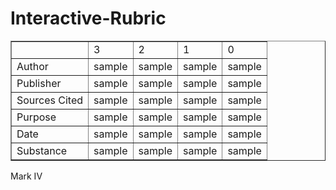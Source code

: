 # Interactive-Rubric
<!DOCTYPE html>
<html><head><title>interactiveRubric</title></head>

<body> 

<table border= '1'>
<tr>

<td> </td>	
<td>3</td>	
<td>2</td>	
<td>1</td>	
<td>0</td>	
	
</tr>


<tr >
<td> Author</td>	
<td> <a id="I"onClick= "c3a();green();gold();orange();red();clik()" >sample</a></td>	
<td> <a id="II" onclick="c2a();gold();green();orange();red();clik()">sample</a></td>	
<td> <a id="III" onClick="c1a();red();gold();green();orange();clik()">sample</a></td>	
<td> <a id= "IV" onclick="c0a();red();orange();gold();green();clik()">sample</a></td>	
</tr>
<tr> 
<td> Publisher</td>	
<td><a id="V" onclick="c3p();green();gold();orange();red();clik()"> sample</a></td>	
<td><a id="VI" onclick="c2p();green();gold();orange();red();clik()"> sample</a></td>	
<td><a id="VII" onClick="c1p();green();gold();orange();red();clik()" >sample</a></td>	
<td><a id="VIII"  onclick="c0p();green();gold();orange();red();clik()">sample</a></td>	
</tr>	
<tr> 
<td> Sources Cited</td>	
<td><a id="IX" onclick="c3sc();green();gold();orange();red();clik()"> sample</a></td>	
<td><a id="X" onclick="c2sc();green();gold();orange();red();clik()"> sample</a></td>	
<td><a id="XI" onClick="c1sc();green();gold();orange();red();clik()" >sample</a></td>	
<td><a id="XII"  onclick="c0sc();green();gold();orange();red();clik()">sample</a></td>		
</tr>	
<tr> 
<td> Purpose</td>	
<td><a id="XIII" onclick="c3pp();green();gold();orange();red();clik()"> sample</a></td>	
<td><a id="XIV" onclick="c2pp();green();gold();orange();red();clik()"> sample</a></td>	
<td><a id="XV" onClick="c1pp();green();gold();orange();red();clik()" >sample</a></td>	
<td><a id="XVI"  onclick="c0pp();green();gold();orange();red();clik()">sample</a></td>		
</tr>	
<tr> 
<td> Date</td>	
<td><a id="XVII" onclick="c3d();green();gold();orange();red();clik()"> sample</a></td>	
<td><a id="XVIII" onclick="c2d();green();gold();orange();red();clik()"> sample</a></td>	
<td><a id="XIX" onClick="c1d();green();gold();orange();red();clik()" >sample</a></td>	
<td><a id="XX"  onclick="c0d();green();gold();orange();red();clik()">sample</a></td>	
</tr>	
<tr> 
<td> Substance</td>	
<td><a id="XXI" onclick="c3s();green();gold();orange();red();clik()"> sample</a></td>	
<td><a id="XXII" onclick="c2s();green();gold();orange();red();clik()"> sample</a></td>	
<td><a id="XXIII" onClick="c1s();green();gold();orange();red();clik()" >sample</a></td>	
<td><a id="XXIV"  onclick="c0s();green();gold();orange();red();clik()">sample</a></td>	
</tr>	
</table>
<style type="text/css">
#I {
	cursor: pointer;
}
#II {
	cursor: pointer;
}
#III {
	cursor: pointer;
}
#IV {
	cursor: pointer;
}
#V {
	cursor: pointer;
}
#VI {
	cursor: pointer;
}
#VII {
	cursor: pointer;
}
#VIII {
	cursor: pointer;
}
#IX {
	cursor: pointer;
}
#X {
	cursor: pointer;
}
#XI {
	cursor: pointer;
}
#XII {
	cursor: pointer;
}
#XIII {
	cursor: pointer;
}
#XIV {
	cursor: pointer;
}
#XV {
	cursor: pointer;
}
#XVI {
	cursor: pointer;
}
#XVII {
	cursor: pointer;
}
#XVIII {
	cursor: pointer;
}
#XIX {
	cursor: pointer;
}
#XX {
	cursor: pointer;
}
#XXI {
	cursor: pointer;
}
#XXII {
	cursor: pointer;
}
#XXIII {
	cursor: pointer;
}
#XXIV {
	cursor: pointer;
}
</style>
<p id='idk'>
</p>
<script>

var a = 4;
var b = 4;
var c = 4;
var d = 4;
var e = 4;
var f = 4;
var ttl = 0;
var x = 6
var cl = 0;
function green(){
	if(a ==3){
	document.getElementById("I").style.color= "green"
	}
	if(a!=3){
	document.getElementById('I').style.color='black'
	}

	if(b==3){
	document.getElementById('V').style.color='green'
	}
	if(b!=3){
	document.getElementById('V').style.color='black'
	}

	if(c==3){
	document.getElementById('IX').style.color='green'
	}
	if(c!=3){
	document.getElementById('IX').style.color='black'
	}

	if(d==3){
	document.getElementById('XIII').style.color='green'
	}
	if(d!=3){
	document.getElementById('XIII').style.color='black'
	}

	if(e==3){
	document.getElementById('XVII').style.color='green'
	}
	if(e!=3){
	document.getElementById('XVII').style.color='black'
	}

	if(f==3){
	document.getElementById('XXI').style.color='green'
	}
	if(f!=3){
	document.getElementById('XXI').style.color='black'
	}
}

function gold(){
	if(a==2){	
	document.getElementById("II").style.color= "gold"
	}
	if(a!=2){
	document.getElementById("II").style.color= "black"
	}

	if(b==2){
	document.getElementById('VI').style.color='gold'
	}
	if(b!=2){
	document.getElementById('VI').style.color='black'
	}

	if(c==2){
	document.getElementById('X').style.color='gold'
	}
	if(c!=2){
	document.getElementById('X').style.color='black'
	}

	if(d==2){
	document.getElementById('XIV').style.color='gold'
	}
	if(d!=2){
	document.getElementById('XIV').style.color='black'
	}

	if(e==2){
	document.getElementById('XVIII').style.color='gold'
	}
	if(e!=2){
	document.getElementById('XVIII').style.color='black'
	}

	if(f==2){
	document.getElementById('XXII').style.color='gold'
	}
	if(f!=2){
	document.getElementById('XXII').style.color='black'
	}
}

function orange(){
	if(a==1){
	document.getElementById("III").style.color="#E66C2C"
	}
	if(a!=1){
	document.getElementById("III").style.color="black"
	}

	if(b==1){
	document.getElementById('VII').style.color='#E66C2C'
	}
	if(b!=1){
	document.getElementById('VII').style.color='black'
	}
	if(c==1){
	document.getElementById('XI').style.color='#E66C2C'
	}
	if(c!=1){
	document.getElementById('XI').style.color='black'
	}

	if(d==1){
	document.getElementById('XV').style.color='#E66C2C'
	}
	if(d!=1){
	document.getElementById('XV').style.color='black'
	}

	if(e==1){
	document.getElementById('XIX').style.color='#E66C2C'
	}
	if(e!=1){
	document.getElementById('XIX').style.color='black'
	}

	if(f==1){
	document.getElementById('XXIII').style.color='#E66C2C'
	}
	if(f!=1){
	document.getElementById('XXIII').style.color='black'
	}
}

function red(){
	if(a==0){
	document.getElementById("IV").style.color="red"
	}
	if(a!=0){
	document.getElementById("IV").style.color="black"
	}

	if(b==0){
	document.getElementById('VIII').style.color='red'
	}
	if(b!=0){
	document.getElementById('VIII').style.color='black'
	}

	if(c==0){
	document.getElementById('XII').style.color='red'
	}
	if(c!=0){
	document.getElementById('XII').style.color='black'
	}

	if(d==0){
	document.getElementById('XVI').style.color='red'
	}
	if(d!=0){
	document.getElementById('XVI').style.color='black'
	}

	if(e==0){
	document.getElementById('XX').style.color='red'
	}
	if(e!=0){
	document.getElementById('XX').style.color='black'
	}

	if(f==0){
	document.getElementById('XXIV').style.color='red'
	}
	if(f!=0){
	document.getElementById('XXIV').style.color='black'
	}
}

function c3a(){
	if(a==4){
		x -=1
	
	}
	a=3;

}
function c2a(){
	if(a==4){
		x -=1
	
	}
	a=2;
}
function c1a(){
	if(a==4){
		x -=1
	
	}
	a=1
}
function c0a(){
	if(a==4){
		x -=1
	
	}
	a=0;
}

function c3p(){
	if(b==4){
		x -=1
	}

	b=3;
}
function c2p(){
	if(b==4){
		x -=1
	}
	b=2;
}
function c1p(){
	if(b==4){
		x -=1
	}	
	b=1;
}
function c0p(){
	if(b==4){
		x -=1
	}	
	b=0;
}

function c3sc(){
	if(c==4){
		x -=1
	}
	c=3;
}
function c2sc(){
	if(c==4){
		x -=1
	}
	c=2;
}
function c1sc(){
	if(c==4){
		x -=1
	}
	c=1;
}
function c0sc(){
	if(c==4){
		x -=1
	}
	c=0;
}

function c3pp(){
	if(d==4){
		x -=1
	}
	d=3;
}
function c2pp(){
	if(d==4){
		x -=1
	}	
	d=2;
}
function c1pp(){
	if(d==4){
		x -=1
	}
	d=1;
}
function c0pp(){
	if(d==4){
		x -=1
	}
	d=0;
}

function c3d(){
	if(e==4){
		x -=1
	}	
	e=3;
}
function c2d(){
	if(e==4){
		x -=1
	}		
	e=2;
}
function c1d(){
	if(e==4){
		x -=1
	}			
	e=1;
}
function c0d(){
	if(e==4){
		x -=1
	}			
	e=0;
}

function c3s(){
	if(f==4){
		x -=1
	}		
	f=3;

}
function c2s(){
	if(f==4){
		x -=1
	}		
	f=2;
}
function c1s(){
	if(f==4){
		x -=1
	}		
	f=1;
}
function c0s(){
	if(f==4){
		x -=1
	}		
	f=0;
}

function junk(){
	if(a!=4||b!=4||c!=4||d!=4||e!=4||f!=4){
		ttl = a + b + c + d + e + f - 6;
		document.write("<br />" + ttl)
		if(a!=4&&b!=4&&c!=4&&d!=4&&e!=4&&f!=4){
			ttl = a + b + c + d + e + f;
			document.write("<br />" + ttl)

		}
	}
		if(a!=4||b!=4||c!=4||d!=4||e!=4||f!=4&&x>5){
		x=5
	}
	if(a!=4||b!=4||c!=4||d!=4||e!=4||f!=4&&x>4){
		x=4
	}
	if(a!=4||b!=4||c!=4||d!=4||e!=4||f!=4&&x>3){
		x = 3
	}
	if(a!=4||b!=4||c!=4||d!=4||e!=4||f!=4&&x>2){
		x=2
	}	
	if(a!=4||b!=4||c!=4||d!=4||e!=4||f!=4&&x>1){
		x=1
	}	
	if(a!=4||b!=4||c!=4||d!=4||e!=4||f!=4&&x>0){
		x=0
	}

	if(a!=4&&x >5){
		x - 1
	}
	if(b!=4&& x >4){
		x - 1
	}
	if(c!=4&&x > 3){
		x - 1
	}
	if(d!=4&&x>2){
		x-1
	}	
	if(e!=4&&x>1){
		x-1
	}	
	if(f!=4&&x>0){
		x-1
	}	

		ttl = a + b + c + d + e + f -x
	
		document.getElementById('idk').innerHTML=ttl	
		return
}
	
function clik(){

	if(a!=4&&b!=4&&c!=4&&d!=4&&e!=4&&f!=4){
		ttl = a + b + c + d + e + f;
		document.getElementById('idk').innerHTML=ttl	
		
 	} else
 		if(a!=4||b!=4||c!=4||d!=4||e!=4||f!=4){
		ttl = a + b + c + d + e + f - x;
		document.getElementById('idk').innerHTML=ttl	
	}

}
//separate variable that increases in value everytime something is clicked
//keep track of how many of the rows have been clicked


</script>
Mark IV
</body>
</html>
